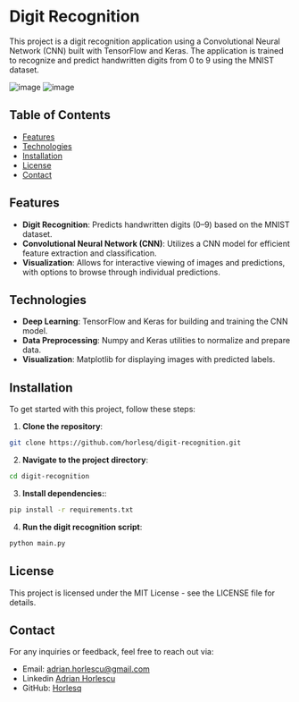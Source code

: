 # Digit Recognition

This project is a digit recognition application using a Convolutional Neural Network (CNN) built with TensorFlow and Keras. The application is trained to recognize and predict handwritten digits from 0 to 9 using the MNIST dataset.

![image](https://github.com/user-attachments/assets/35ccfe58-0c52-4906-9086-73b619f68af4)
![image](https://github.com/user-attachments/assets/2f8b5cd3-8cac-45b6-82a0-70f4cfe414f5)


## Table of Contents

- [Features](#features)
- [Technologies](#technologies)
- [Installation](#installation)
- [License](#license)
- [Contact](#contact)


## Features

- **Digit Recognition**: Predicts handwritten digits (0–9) based on the MNIST dataset.
- **Convolutional Neural Network (CNN)**: Utilizes a CNN model for efficient feature extraction and classification.
- **Visualization**: Allows for interactive viewing of images and predictions, with options to browse through individual predictions.


## Technologies

- **Deep Learning**: TensorFlow and Keras for building and training the CNN model.
- **Data Preprocessing**: Numpy and Keras utilities to normalize and prepare data.
- **Visualization**: Matplotlib for displaying images with predicted labels.

## Installation

To get started with this project, follow these steps:
1. **Clone the repository**:
```bash
git clone https://github.com/horlesq/digit-recognition.git
```
2. **Navigate to the project directory**:
```bash
cd digit-recognition
```
3. **Install dependencies:**:
```bash
pip install -r requirements.txt
```
4. **Run the digit recognition script**:
```bash
python main.py
```

## License
This project is licensed under the MIT License - see the LICENSE file for details.

## Contact

For any inquiries or feedback, feel free to reach out via:

- Email: adrian.horlescu@gmail.com
- Linkedin [Adrian Horlescu](https://www.linkedin.com/in/adrian-horlescu/)
- GitHub: [Horlesq](https://github.com/horlesq)
